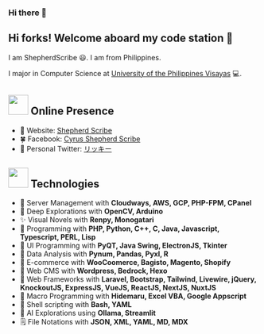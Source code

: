 ### Hi there 👋

<h2>Hi forks! Welcome aboard my code station 🚀 </h2> 

I am ShepherdScribe 😃. I am from Philippines. 

I major in Computer Science at [University of the Philippines Visayas](https://www.upv.edu.ph/) 💻. 

## <img height="40" src="https://user-images.githubusercontent.com/62448059/154443409-da559127-08bd-49a7-bbaf-873cbcae22b3.gif"/> Online Presence

- 🌟 Website: [Shepherd Scribe](https://shepherdscribe.com/)
- 🍀 Facebook: [Cyrus Shepherd Scribe](https://www.facebook.com/cyrus.shepherdscribe)
- 🦅 Personal Twitter: [リッキー](https://x.com/el_purrgrammer)

## <img height="40" src="https://user-images.githubusercontent.com/62448059/154443409-da559127-08bd-49a7-bbaf-873cbcae22b3.gif"/> Technologies

- 👑 Server Management with **Cloudways, AWS, GCP, PHP-FPM, CPanel**
- 🌟 Deep Explorations with **OpenCV, Arduino**
- ✨ Visual Novels with **Renpy, Monogatari**
- 🍩 Programming with **PHP, Python, C++, C, Java, Javascript, Typescript, PERL, Lisp**
- 🍇 UI Programming with **PyQT, Java Swing, ElectronJS, Tkinter**
- 🍥 Data Analysis with **Pynum, Pandas, Pyxl, R**
- 🥮 E-commerce with **WooCoomerce, Bagisto, Magento, Shopify**
- 🍭 Web CMS with **Wordpress, Bedrock, Hexo**
- 🐉 Web Frameworks with **Laravel, Bootstrap, Tailwind, Livewire, jQuery, KnockoutJS, ExpressJS, VueJS, ReactJS, NextJS, NuxtJS**
- 🍃 Macro Programming with **Hidemaru, Excel VBA, Google Appscript**
- 🐚 Shell scripting with **Bash, YAML**
- 🚀 AI Explorations using **Ollama, Streamlit**
- 🗒 File Notations with **JSON, XML, YAML, MD, MDX**
